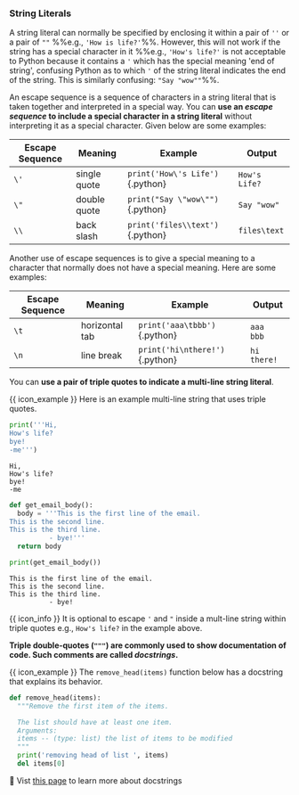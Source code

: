### String Literals

A <tooltip content="a string value, not a variable">string literal</tooltip> can normally be specified by enclosing it within a pair of `''` or a pair of `""` %%e.g., `'How is life?'`%%. However, this will not work if the string has a <tooltip content="a character that has special meaning in Python">special character</tooltip> in it %%e.g., `'How's life?'` is not acceptable to Python because it contains a `'` which has the special meaning 'end of string', confusing Python as to which `'` of the string literal indicates the end of the string. This is similarly confusing: `"Say "wow""`%%.

<div id="strings-escape">

An escape sequence is a sequence of characters in a string literal that is taken together and interpreted in a special way. You can **use an _escape sequence_  to include a special character in a string literal** without interpreting it as a special character.  Given below are some examples:

Escape Sequence | Meaning | Example | Output
--------------- | ------- | ------- | ------
`\'` | single quote | `print('How\'s Life')`{.python} | `How's Life?`
`\"` | double quote | `print("Say \"wow\"")`{.python} | `Say "wow"`
`\\` | back slash | `print('files\\text')`{.python} | `files\text`

Another use of escape sequences is to give a special meaning to a character that normally does not have a special meaning. Here are some examples:

Escape Sequence | Meaning | Example | Output
--------------- | ------- | ------- | ------
`\t` | horizontal tab | `print('aaa\tbbb')`{.python} | `aaa` `  ` `bbb`
`\n` | line break | `print('hi\nthere!')`{.python} | `hi`<br>`there!`

</div>

<panel type="danger" header=":muscle: Exercise: Escape Sequences" expanded no-close>
  <include src="e-escapeSequences.md" />
</panel><p/>

You can **use a pair of triple quotes to indicate a multi-line string literal**. 

<box>

{{ icon_example }} Here is an example multi-line string that uses triple quotes.

<include src="inputOutput.md" var-align="middle" boilerplate>
<span id="input">

```python
print('''Hi,
How's life?
bye!
-me''')
```
</span>
<span id="output">

```
Hi,
How's life?
bye!
-me
```
</span>
</include>

<include src="inputOutput.md" boilerplate>
<span id="input">

```python
def get_email_body():
  body = '''This is the first line of the email.
This is the second line.
This is the third line.
          - bye!'''
  return body

print(get_email_body())
```
</span>
<span id="output">

```
This is the first line of the email.
This is the second line.
This is the third line.
          - bye!
```
</span>
</include>

</box>

{{ icon_info }} It is optional to escape `'` and `"` inside a mult-line string within triple quotes e.g., `How's life?` in the example above.

<panel type="danger" header=":muscle: Exercise: Multi-Line String" expanded no-close>
  <include src="e-multiLineString.md" />
</panel><p/>

**Triple double-quotes (`"""`) are commonly used to show documentation of code. Such comments are called _docstrings_.**

<tip-box> 

{{ icon_example }} The `remove_head(items)` function below has a docstring that explains its behavior.

```python
def remove_head(items):
  """Remove the first item of the items.

  The list should have at least one item.
  Arguments:
  items -- (type: list) the list of items to be modified
  """
  print('removing head of list ', items)
  del items[0]
```


</tip-box>

:paperclip: Vist [this page](https://www.python.org/dev/peps/pep-0257/) to learn more about docstrings

<include src="tryYourOwn.md" boilerplate var-program="strings-literals" />

